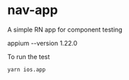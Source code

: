# nav-app
A simple RN app for component testing


appium --version
1.22.0

To run the test

```
yarn ios.app
```
